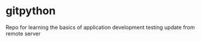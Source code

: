 # gitpython
Repo for learning the basics of application development
testing update from remote server
